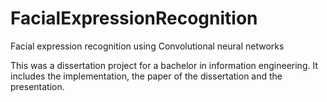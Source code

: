 # FacialExpressionRecognition
Facial expression recognition using Convolutional neural networks

This was a dissertation project for a bachelor in information engineering.
It includes the implementation, the paper of the dissertation and the presentation.
